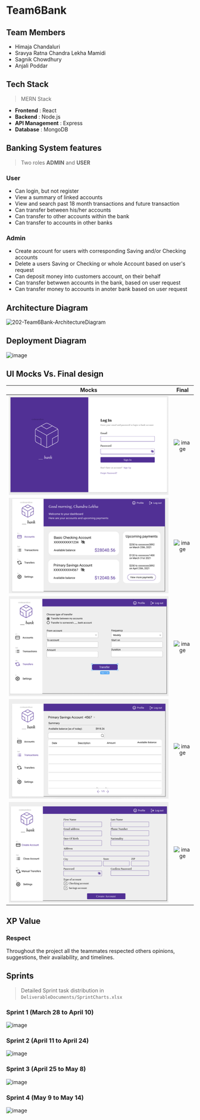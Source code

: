# Team6Bank

## Team Members

- Himaja Chandaluri
- Sravya Ratna Chandra Lekha Mamidi
- Sagnik Chowdhury
- Anjali Poddar

## Tech Stack

> MERN Stack
- **Frontend** : React
- **Backend** : Node.js
- **API Management** : Express
- **Database** : MongoDB

## Banking System features

> Two roles **ADMIN** and **USER**

### User

- Can login, but not register
- View a summary of linked accounts
- View and search past 18 month transactions and future transaction
- Can transfer between his/her accounts
- Can transfer to other accounts within the bank
- Can transfer to accounts in other banks 

### Admin

- Create account for users with corresponding Saving and/or Checking accounts
- Delete a users Saving or Checking or whole Account based on user's request
- Can deposit money into customers account, on their behalf
- Can transfer betwwen accounts in the bank, based on user request
- Can transfer money to accounts in anoter bank based on user request

## Architecture Diagram

![202-Team6Bank-ArchitectureDiagram](https://user-images.githubusercontent.com/78743953/118373768-50682f80-b56d-11eb-9bd8-6fd2ac867e28.jpeg)

## Deployment Diagram

![image](https://user-images.githubusercontent.com/78995589/118349854-229ccf80-b508-11eb-9656-6a4128c39c92.png)

## UI Mocks Vs. Final design 

**Mocks**            |  **Final**
:-------------------------:|:-------------------------:
![](UX-mocks/Login-page.png) | ![image](https://user-images.githubusercontent.com/78995589/118349963-e3bb4980-b508-11eb-9ef3-fbe6aa242c18.png)
![](UX-mocks/Accounts-page.png) | ![image](https://user-images.githubusercontent.com/78995589/118349994-29781200-b509-11eb-9991-5d47e9101e4c.png)
![](UX-mocks/Transfers-page.png)  |  ![image](https://user-images.githubusercontent.com/78995589/118350014-4ad8fe00-b509-11eb-9b3b-46bb2e6458ea.png)
![](UX-mocks/Transactions-page.png) | ![image](https://user-images.githubusercontent.com/78995589/118350040-66dc9f80-b509-11eb-8142-33a761afa111.png)
![](UX-mocks/CreateAccount_adminpage.png) | ![image](https://user-images.githubusercontent.com/78995589/118350067-94294d80-b509-11eb-88c5-c3c7d606e321.png)

## XP Value

### **Respect**

Throughout the project all the teammates respected others opinions, suggestions, their availability, and timelines.

## Sprints

> Detailed Sprint task distribution in ```DeliverableDocuments/SprintCharts.xlsx```

### Sprint 1 (**March 28** to **April 10**)

![image](https://user-images.githubusercontent.com/78995589/118200751-bb4d2580-b40a-11eb-9024-6738a89fa949.png)

### Sprint 2 (**April 11** to **April 24**)

![image](https://user-images.githubusercontent.com/78995589/118200851-f6e7ef80-b40a-11eb-9f9e-9556b4a75e4e.png)

### Sprint 3 (**April 25** to **May 8**)

![image](https://user-images.githubusercontent.com/78995589/118201080-88eff800-b40b-11eb-8b10-9efb6f64c34d.png)

### Sprint 4 (**May 9** to **May 14**)

![image](https://user-images.githubusercontent.com/78995589/118202079-f866e700-b40d-11eb-8d05-64b5b916ff6a.png)


